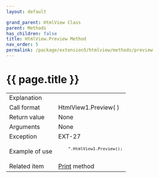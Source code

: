 ```yaml
---
layout: default

grand_parent: HtmlView Class
parent: Methods
has_children: false
title: HtmlView.Preview Method
nav_order: 5
permalink: /package/extension5/htmlview/methods/preview
---
```

# {{ page.title }}


<table>
  <tr>
    <td>Explanation</td>
    <td colspan="2"></td>
  </tr>
  <tr>
    <td>Call format</td>
    <td colspan="2">HtmlView1.Preview( )</td>
  </tr>
  <tr>
    <td>Return value</td>
    <td colspan="2">None</td>
  </tr>  
  <tr>
    <td>Arguments</td>
    <td colspan="2">None</td>
  </tr>
  <tr>
    <td>Exception</td>
    <td>EXT-27</td>
    <td></td>
  </tr>
  <tr>
    <td>Example of use</td>
    <td colspan="2"><code><pre>
    ^.HtmlView1.Preview();
    </pre></code></td>
  </tr>
  <tr>
    <td>Related item</td>
    <td colspan="2"><a href="/package/extension5/htmlview/methods/print">Print</a> method</td>
  </tr>
</table>